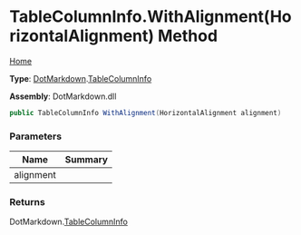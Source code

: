 # TableColumnInfo\.WithAlignment\(HorizontalAlignment\) Method

[Home](../../../README.md)

**Type**: [DotMarkdown](../../README.md)\.[TableColumnInfo](../README.md)

**Assembly**: DotMarkdown\.dll

```csharp
public TableColumnInfo WithAlignment(HorizontalAlignment alignment)
```

### Parameters

| Name | Summary |
| ---- | ------- |
| alignment | |

### Returns

DotMarkdown\.[TableColumnInfo](../README.md)

